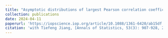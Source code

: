 ```yaml
---
title: "Asymptotic distributions of largest Pearson correlation coefficients under dependent structures"
collection: publications
date: 2024-04-11
paperurl: 'https://iopscience.iop.org/article/10.1088/1361-6420/ab15df'
citation: 'with Tiefeng Jiang, [Annals of Statistics, 53(3): 907-928, 2025].'
---
```

